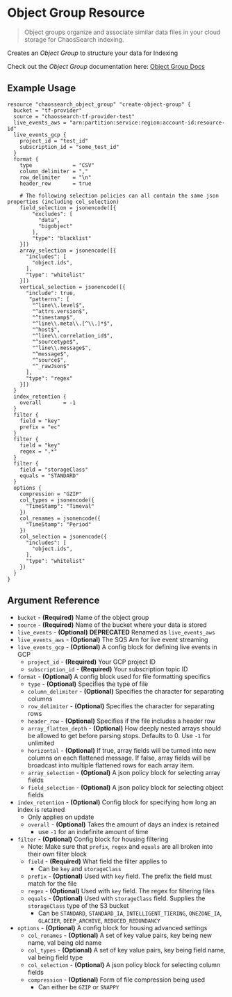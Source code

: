 # Object Group Resource

> Object groups organize and associate similar data files in your cloud storage for ChaosSearch indexing.

Creates an _Object Group_ to structure your data for Indexing

Check out the _Object Group_ documentation here: [Object Group Docs](https://docs.chaossearch.io/docs/creating-object-groups)

## Example Usage
```hcl
resource "chaossearch_object_group" "create-object-group" {
  bucket = "tf-provider"
  source = "chaossearch-tf-provider-test"
  live_events_aws = "arn:partition:service:region:account-id:resource-id"
  live_events_gcp {
    project_id = "test_id"
    subscription_id = "some_test_id"
  }
  format {
    type             = "CSV"
    column_delimiter = ","
    row_delimiter    = "\n"
    header_row       = true

    # The following selection policies can all contain the same json properties (including col_selection)
    field_selection = jsonencode([{
        "excludes": [
          "data",
          "bigobject"
        ],
        "type": "blacklist"
    }])
    array_selection = jsonencode([{
      "includes": [
        "object.ids",
      ],
      "type": "whitelist"
    }])
    vertical_selection = jsonencode([{
      "include": true,
       "patterns": [
        "^line\\.level$",
        "^attrs.version$",
        "^timestamp$",
        "^line\\.meta\\.[^\\.]*$",
        "^host$",
        "^line\\.correlation_id$",
        "^sourcetype$",
        "^line\\.message$",
        "^message$",
        "^source$",
        "^_rawJson$"
      ],
      "type": "regex"
    }])
  }
  index_retention {
    overall       = -1
  }
  filter {
    field = "key"
    prefix = "ec"
  }
  filter {
    field = "key"
    regex = ".*"
  }
  filter {
    field = "storageClass"
    equals = "STANDARD"
  }
  options {
    compression = "GZIP"
    col_types = jsonencode({
      "TimeStamp": "Timeval"
    })
    col_renames = jsonencode({
      "TimeStamp": "Period"
    })
    col_selection = jsonencode({
      "includes": [
        "object.ids",
      ],
      "type": "whitelist"
    })
  }
}
```

## Argument Reference
* `bucket` - **(Required)** Name of the object group
* `source` - **(Required)** Name of the bucket where your data is stored
* `live_events` - **(Optional)** **DEPRECATED** Renamed as `live_events_aws`
* `live_events_aws` - **(Optional)** The SQS Arn for live event streaming
* `live_events_gcp` - **(Optional)** A config block for defining live events in GCP
  * `project_id` - **(Required)** Your GCP project ID
  * `subscription_id` - **(Required)** Your subscription topic ID
* `format` - **(Optional)** A config block used for file formatting specifics
  * `type` - **(Optional)** Specifies the type of file
  * `column_delimiter` - **(Optional)** Specifies the character for separating columns
  * `row_delimiter` - **(Optional)** Specifies the character for separating rows
  * `header_row` - **(Optional)** Specifies if the file includes a header row
  * `array_flatten_depth` - **(Optional)** How deeply nested arrays should be allowed to get before parsing stops. Defaults to 0. Use `-1` for unlimited
  * `horizontal` - **(Optional)** If true, array fields will be turned into new columns on each flattened message. If false, array fields will be broadcast into multiple flattened rows for each array item.
  * `array_selection` - **(Optional)** A json policy block for selecting array fields
  * `field_selection` - **(Optional)** A json policy block for selecting object fields
* `index_retention` - **(Optional)** Config block for specifying how long an index is retained
  * Only applies on update
  * `overall` - **(Optional)** Takes the amount of days an index is retained
    * use `-1` for an indefinite amount of time
* `filter` - **(Optional)** Config block for housing filtering
  * Note: Make sure that `prefix`, `regex` and `equals` are all broken into their own filter block
  * `field` - **(Required)** What field the filter applies to
    * Can be `key` and `storageClass`
  * `prefix` - **(Optional)** Used with `key` field. The prefix the field must match for the file
  * `regex` - **(Optional)** Used with `key` field. The regex for filtering files 
  * `equals` - **(Optional)** Used with `storageClass` field. Supplies the `storageClass` type of the S3 bucket
    * Can be `STANDARD`, `STANDARD_IA`, `INTELLIGENT_TIERING`, `ONEZONE_IA`, `GLACIER`, `DEEP_ARCHIVE`, `REDUCED_REDUNDANCY`
* `options` - **(Optional)** A config block for housing advanced settings
  * `col_renames` - **(Optional)** A set of key value pairs, key being new name, val being old name
  * `col_types` - **(Optional)** A set of key value pairs, key being field name, val being field type
  * `col_selection` - **(Optional)** A json policy block for selecting column fields 
  * `compression` - **(Optional)** Form of file compression being used
    * Can either be `GZIP` or `SNAPPY`